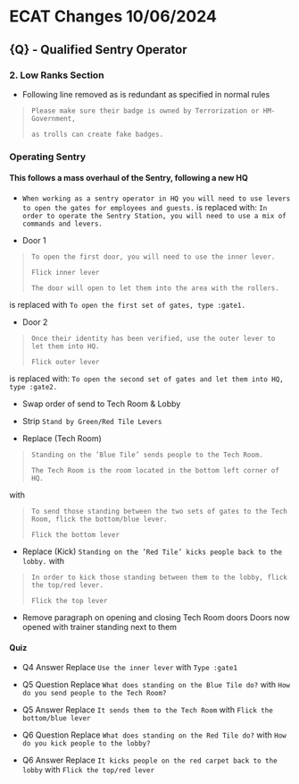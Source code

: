 # ECAT Changes 10/06/2024
## {Q} - Qualified Sentry Operator
### 2. Low Ranks Section
- Following line removed as is redundant as specified in normal rules
>`Please make sure their badge is owned by Terrorization or HM-Government,`
>
>`as trolls can create fake badges.`

### Operating Sentry
#### This follows a mass overhaul of the Sentry, following a new HQ
- `When working as a sentry operator in HQ you will need to use levers to open the gates for employees and guests.`
is replaced with:
`In order to operate the Sentry Station, you will need to use a mix of commands and levers.`

-  Door 1
>`To open the first door, you will need to use the inner lever.`
>
>`Flick inner lever`
>
>`The door will open to let them into the area with the rollers.`

is replaced with
`To open the first set of gates, type :gate1.`

-  Door 2
>`Once their identity has been verified, use the outer lever to let them into HQ.`
>
>`Flick outer lever`

is replaced with:
`To open the second set of gates and let them into HQ, type :gate2.`

- Swap order of send to Tech Room & Lobby

- Strip `Stand by Green/Red Tile Levers`

- Replace (Tech Room)
>`Standing on the ’Blue Tile’ sends people to the Tech Room.`
>
>`The Tech Room is the room located in the bottom left corner of HQ.`

with
>`To send those standing between the two sets of gates to the Tech Room, flick the bottom/blue lever.`
>
>`Flick the bottom lever`

- Replace (Kick)
`Standing on the ’Red Tile’ kicks people back to the lobby.`
with
>`In order to kick those standing between them to the lobby, flick the top/red lever.`
>
>`Flick the top lever`

- Remove paragraph on opening and closing Tech Room doors
Doors now opened with trainer standing next to them

#### Quiz
- Q4 Answer
Replace `Use the inner lever` with `Type :gate1`

- Q5 Question
Replace `What does standing on the Blue Tile do?` with `How do you send people to the Tech Room?`

- Q5 Answer
Replace `It sends them to the Tech Room` with `Flick the bottom/blue lever`

- Q6 Question
Replace `What does standing on the Red Tile do?` with `How do you kick people to the lobby?`

- Q6 Answer
Replace `It kicks people on the red carpet back to the lobby` with `Flick the top/red lever`

